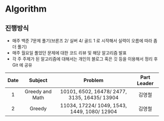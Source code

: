# Algorithm
## 진행방식
- 매주 백준 7문제 풀기(브론즈 2/ 실버 4/ 골드 1 로 시작해서 실력이 오름에 따라 좀 더 풀기)
- 매주 월요일 풀었던 문제에 대한 코드 리뷰 및 해당 알고리즘 발표
- 각 주 주제가 된 알고리즘에 대해서는 개인의 블로그 혹은 깃 등을 이용해서 정리 후 Git 에 공유

|Date|Subject|Problem|Part Leader|
|:---:|:---:|:---:|:---:|
|1|Greedy and Math|10101, 6502, 16478/ 2477, 3135, 16435/ 13904 |김영철|
|2|Greedy|11034, 17224/ 1049, 1543, 1449, 1080/ 12904 |김영철|
